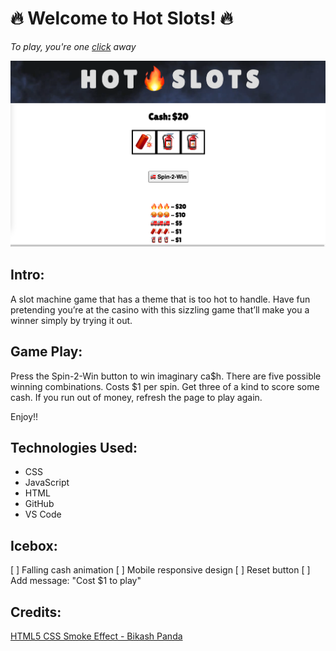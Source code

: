 # **🔥 Welcome to Hot Slots! 🔥**


_To play, you're one [click](https://hot-slots.netlify.app/) away_



![](assets/HotSlotsScreenShot.png)



## Intro:

A slot machine game that has a theme that is too hot to handle. 
Have fun pretending you’re at the casino with this sizzling game that’ll make you a winner simply by trying it out.


## Game Play:

Press the Spin-2-Win button to win imaginary ca$h. 
There are five possible winning combinations. Costs $1 per spin.
Get three of a kind to score some cash.
If you run out of money, refresh the page to play again. 

Enjoy!!


## Technologies Used:

- CSS 
- JavaScript
- HTML
- GitHub
- VS Code


## Icebox:

[ ] Falling cash animation
[ ] Mobile responsive design
[ ] Reset button
[ ] Add message: "Cost $1 to play" 


## Credits:
[HTML5 CSS Smoke Effect - Bikash Panda](https://codepen.io/phpcodertech/pen/NZLzve)